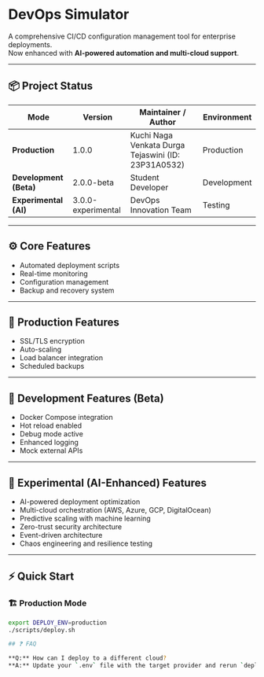 # DevOps Simulator

A comprehensive CI/CD configuration management tool for enterprise deployments.  
Now enhanced with **AI-powered automation and multi-cloud support**.

---

## 📦 Project Status

| Mode | Version | Maintainer / Author | Environment |
|-------|----------|----------------------|--------------|
| **Production** | 1.0.0 | Kuchi Naga Venkata Durga Tejaswini (ID: 23P31A0532) | Production |
| **Development (Beta)** | 2.0.0-beta | Student Developer | Development |
| **Experimental (AI)** | 3.0.0-experimental | DevOps Innovation Team | Testing |

---

## ⚙️ Core Features

- Automated deployment scripts  
- Real-time monitoring  
- Configuration management  
- Backup and recovery system  

---

## 🚀 Production Features
- SSL/TLS encryption  
- Auto-scaling  
- Load balancer integration  
- Scheduled backups  

---

## 🧩 Development Features (Beta)
- Docker Compose integration  
- Hot reload enabled  
- Debug mode active  
- Enhanced logging  
- Mock external APIs  

---

## 🤖 Experimental (AI-Enhanced) Features
- AI-powered deployment optimization  
- Multi-cloud orchestration (AWS, Azure, GCP, DigitalOcean)  
- Predictive scaling with machine learning  
- Zero-trust security architecture  
- Event-driven architecture  
- Chaos engineering and resilience testing  

---

## ⚡ Quick Start

### 🏗️ Production Mode
```bash
export DEPLOY_ENV=production
./scripts/deploy.sh

## ❓ FAQ

**Q:** How can I deploy to a different cloud?  
**A:** Update your `.env` file with the target provider and rerun `deploy.sh`.

